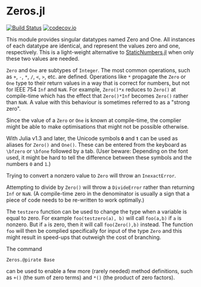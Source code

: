 # Zeros.jl

[![Build Status](https://github.com/perrutquist/Zeros.jl/actions/workflows/CI.yml/badge.svg?branch=master)](https://github.com/perrutquist/Zeros.jl/actions/workflows/CI.yml?query=branch%3Amaster)
[![codecov.io](http://codecov.io/github/perrutquist/Zeros.jl/coverage.svg?branch=master)](http://codecov.io/github/perrutquist/Zeros.jl?branch=master)

This module provides singular datatypes named Zero and One. All instances of each datatype are identical, and represent the values zero and one, respectively. This is a light-weight alternative to [StaticNumbers.jl](https://github.com/perrutquist/StaticNumbers.jl) when only these two values are needed.

`Zero` and `One` are subtypes of `Integer`. The most common operations, such as `+`, `-`, `*`, `/`, `<`, `>`, etc. are defined. Operations like `*` propagate the `Zero` or `One` type to their return values in a way that is correct for numbers, but not for IEEE 754 `Inf` and `NaN`. For example, `Zero()*x` reduces to `Zero()` at compile-time which has the effect that `Zero()*Inf` becomes `Zero()` rather than `NaN`. A value with this behaviour is sometimes referred to as a "strong zero".

Since the value of a `Zero` or `One` is known at compile-time, the complier might be able to make optimisations that might not be possible otherwise.

With Julia v1.3 and later, the Unicode symbols `𝟎` and `𝟏` can be used as aliases for `Zero()` and `One()`. These can be entered from the keyboard as `\bfzero` or `\bfone` followed by a tab. (User beware: Depending on the font used, it might be hard to tell the difference between these symbols and the numbers `0` and `1`.)

Trying to convert a nonzero value to `Zero` will throw an `InexactError`.

Attempting to divide by `Zero()` will throw a `DivideError` rather than returning `Inf` or `NaN`.
(A compile-time zero in the denominator is usually a sign that a piece of code needs to be re-written to work optimally.)

The `testzero` function can be used to change the type when a variable is equal to zero. For example `foo(testzero(a), b)` will call `foo(a,b)` if `a` is nonzero. But if `a` is zero, then it will call `foo(Zero(),b)` instead. The function `foo` will then be complied specifically for input of the type `Zero` and this might result in speed-ups that outweigh the cost of branching.

The command
```
Zeros.@pirate Base
```
can be used to enable a few more (rarely needed) method definitions, such as `+()` (the sum of zero terms)
and `*()` (the product of zero factors).
